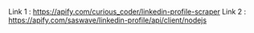 Link 1 : https://apify.com/curious_coder/linkedin-profile-scraper
Link 2 : https://apify.com/saswave/linkedin-profile/api/client/nodejs

